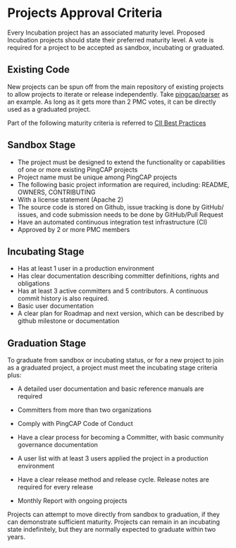 # Projects Approval Criteria

Every Incubation project has an associated maturity level. Proposed Incubation projects should state their preferred maturity level. A vote is required for a project to be accepted as sandbox, incubating or graduated.

## Existing Code

New projects can be spun off from the main repository of existing projects to allow projects to iterate or release independently. Take [pingcap/parser](https://github.com/pingcap/parser) as an example. As long as it gets more than 2 PMC votes, it can be directly used as a graduated project.

Part of the following maturity criteria is referred to [CII Best Practices](https://bestpractices.coreinfrastructure.org/en)

## Sandbox Stage

- The project must be designed to extend the functionality or capabilities of one or more existing PingCAP projects
- Project name must be unique among PingCAP projects
- The following basic project information are required, including: README, OWNERS, CONTRIBUTING
- With a license statement (Apache 2)
- The source code is stored on Github, issue tracking is done by GitHub/ issues, and code submission needs to be done by GitHub/Pull Request
- Have an automated continuous integration test infrastructure (CI)
- Approved by 2 or more PMC members

## Incubating Stage

- Has at least 1 user in a production environment
- Has clear documentation describing committer definitions, rights and obligations
- Has at least 3 active committers and 5 contributors. A continuous commit history is also required.
- Basic user documentation
- A clear plan for Roadmap and next version, which can be described by github milestone or documentation

## Graduation Stage

To graduate from sandbox or incubating status, or for a new project to join as a graduated project, a project must meet the incubating stage criteria plus:

- A detailed user documentation and basic reference manuals are required 

- Committers from more than two organizations
- Comply with PingCAP Code of Conduct
- Have a clear process for becoming a Committer, with basic community governance documentation
- A user list with at least 3 users applied the project in a production environment
- Have a clear release method and release cycle. Release notes are required for every release
- Monthly Report with ongoing projects 

Projects can attempt to move directly from sandbox to graduation, if they can demonstrate sufficient maturity. Projects can remain in an incubating state indefinitely, but they are normally expected to graduate within two years.

